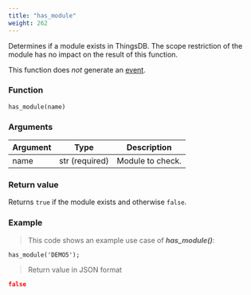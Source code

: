 ```yaml
---
title: "has_module"
weight: 262
---
```


Determines if a module exists in ThingsDB. The scope restriction of the module has no impact on the result of this function.

This function does *not* generate an [event](../../overview/events).

### Function

`has_module(name)`

### Arguments

Argument | Type | Description
-------- | ---- | -----------
name | str (required) | Module to check.

### Return value

Returns `true` if the module exists and otherwise `false`.

### Example

> This code shows an example use case of ***has_module()***:

```thingsdb,json_response,@t
has_module('DEMO5');
```

> Return value in JSON format

```json
false
```
